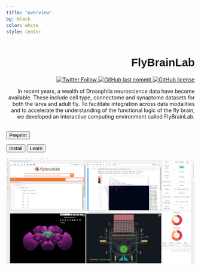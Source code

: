 ```yaml
---
title: "overview"
bg: black
color: white
style: center
---
```





<div class="row">
  <div class="col-md-4" markdown="1">

<!-- <img src="https://github.com/flybrainlab/flybrainlabweb/raw/gh-pages/img/flylablogo.png" width="100%" height="100%" alt="FlyBrainLab: Interactive Computing for the Fruit Fly Brain"> -->
<p align="right"><h1 style="text-align:right; font-family: 'IBM Plex Sans', sans-serif; font-size: 2.1em;">FlyBrainLab</h1></p>

<p align="right">
  <a target="_blank" rel="noopener noreferrer" href="https://twitter.com/flybrainobs">
        <img src="https://img.shields.io/twitter/follow/flybrainobs.svg?style=flat&label=Follow"
             alt="Twitter Follow">
    </a>
    <a target="_blank" rel="noopener noreferrer" href="https://github.com/neurokernel/neurokernel">
        <img src="https://img.shields.io/github/stars/neurokernel/neurokernel?style=flat"
             alt="GitHub last commit">
    </a>
    <a target="_blank" rel="noopener noreferrer" href="https://github.com/FlyBrainLab/FlyBrainLab">
        <img src="https://img.shields.io/github/license/FlyBrainLab/FlyBrainLab.svg"
             alt="GitHub license">
    </a>
</p>
<p align="right">
In recent years, a wealth of Drosophila neuroscience data have become available. These include cell type, connectome and synaptome datasets for both the larva and adult fly. To facilitate integration across data modalities and to accelerate the understanding of the functional logic of the fly brain, we developed an interactive computing environment called FlyBrainLab.<br> <br>

<a  target="_blank" rel="noopener noreferrer" href="https://doi.org/10.1101/2020.06.23.168161"><button type="button" class="btn btn-outline-info">Preprint</button></a>

<a href="#details"><button type="button" class="btn btn-outline-success">Install</button></a>
<a href="#video"><button type="button" class="btn btn-outline-secondary">Learn</button></a>
<!-- <a href="https://flybrainlab.github.io/FBLClient/_build/site/" type="button" class="btn btn-outline-light">Documentation</a> -->
</p>


  </div>
  <div class="col-md-8" markdown="1">
  <!-- ![Alt Text](../img/folder/blah.jpg) -->
  <img class="center-block" src="img/neuromynerva_example.png" id="splash1">
  </div>
</div>

<br>



<!-- <div class="row">
  <div class="col-md-8" markdown="1">

<img class="center-block" src="img/ex2.png">
  </div>
  <div class="col-md-4" markdown="1">
  <br>
  <h3 style="text-align:left">Features </h3>
  <p align="left">
FlyBrainLab centralizes a number of features crucial to the circuit discovery and modeling workflows:
</p>

  <ul style="text-align:left">
    <li>Query and visualization of neural data simultaneously via morphology and circuit diagrams,</li>
    <li>Access to local filesystem and executable notebooks with data structures syncronized with the interface,</li>
    <li>Capability to execute circuits using a fast, multi-GPU-enabled execution environment for spiking neural networks.</li>
    </ul>
  </div>
</div> -->

<script>
window.onload = function() {
  function createSplash() {
    return [
      {
        src: document.getElementById("splash1").src,
        editable: false,
        text: "All visualized data is accessible through a Python kernel, and a number of utility functions are provided for data analysis and program execution.",
        shapes: [{
          type: "rect",
          geometry: {
            height: 0.47,
            width: 0.40,
            x: 0.42,
            y: 0.02
          }
        }]
      }, {
        src: document.getElementById("splash1").src,
        editable: false,
        text: "NeuroNLP Window allows for the visualization of neuron and synapse morphologies.",
        shapes: [{
          type: "rect",
          geometry: {
            height: 0.47,
            width: 0.40,
            x: 0.02,
            y: 0.52
          }
        }]
      }, {
        src: document.getElementById("splash1").src,
        editable: false,
        text: "NeuroNLP Search allows for the use of natural language queries to query Drosophila neural circuits.",
        shapes: [{
          type: "rect",
          geometry: {
            height: 0.47,
            width: 0.40,
            x: 0.02,
            y: 0.02
          }
        }]
      }, {
        src: document.getElementById("splash1").src,
        editable: false,
        text: "NeuroGFX Window enables interactive visualization of 3D diagrams of neural circuits.",
        shapes: [{
          type: "rect",
          geometry: {
            height: 0.47,
            width: 0.40,
            x: 0.42,
            y: 0.52
          }
        }]
      }, {
        src: document.getElementById("splash1").src,
        editable: false,
        text: "Info panel gives access to synaptic partners and neurotransmitter data.",
        shapes: [{
          type: "rect",
          geometry: {
            height: 0.97,
            width: 0.15,
            x: 0.83,
            y: 0.02
          }
        }]
      }
    ];
  }
  anno.makeAnnotatable(document.getElementById('splash1'));
  var annotations = createSplash();
  for (var i=0; i<annotations.length; i++) {
    anno.addAnnotation(annotations[i]); }
};
</script>

